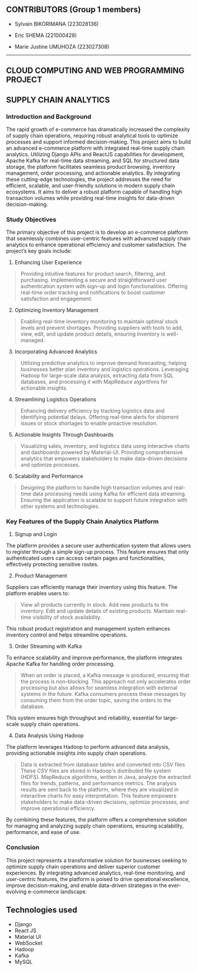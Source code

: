 ## CONTRIBUTORS (Group 1 members)

- Sylvain BIKORIMANA (223028136)

- Eric SHEMA (221000428)

- Marie Justine UMUHOZA (223027308)

---

## CLOUD COMPUTING AND WEB PROGRAMMING PROJECT

## SUPPLY CHAIN ANALYTICS

### Introduction and Background

The rapid growth of e-commerce has dramatically increased the complexity of supply chain operations, requiring robust analytical tools to optimize processes and support informed decision-making. This project aims to build an advanced e-commerce platform with integrated real-time supply chain analytics. Utilizing Django APIs and ReactJS capabilities for development, Apache Kafka for real-time data streaming, and SQL for structured data storage, the platform facilitates seamless product browsing, inventory management, order processing, and actionable analytics.
By integrating these cutting-edge technologies, the project addresses the need for efficient, scalable, and user-friendly solutions in modern supply chain ecosystems. It aims to deliver a robust platform capable of handling high transaction volumes while providing real-time insights for data-driven decision-making.

### Study Objectives

The primary objective of this project is to develop an e-commerce platform that seamlessly combines user-centric features with advanced supply chain analytics to enhance operational efficiency and customer satisfaction. The project’s key goals include:

1. Enhancing User Experience

> Providing intuitive features for product search, filtering, and purchasing.
> Implementing a secure and straightforward user authentication system with sign-up and login functionalities.
> Offering real-time order tracking and notifications to boost customer satisfaction and engagement.

2. Optimizing Inventory Management

> Enabling real-time inventory monitoring to maintain optimal stock levels and prevent shortages.
> Providing suppliers with tools to add, view, edit, and update product details, ensuring inventory is well-managed.

3. Incorporating Advanced Analytics

> Utilizing predictive analytics to improve demand forecasting, helping businesses better plan inventory and logistics operations.
> Leveraging Hadoop for large-scale data analysis, extracting data from SQL databases, and processing it with MapReduce algorithms for actionable insights.

4. Streamlining Logistics Operations

> Enhancing delivery efficiency by tracking logistics data and identifying potential delays.
> Offering real-time alerts for shipment issues or stock shortages to enable proactive resolution.

5. Actionable Insights Through Dashboards

> Visualizing sales, inventory, and logistics data using interactive charts and dashboards powered by Material-UI.
> Providing comprehensive analytics that empowers stakeholders to make data-driven decisions and optimize processes.

6. Scalability and Performance

> Designing the platform to handle high transaction volumes and real-time data processing needs using Kafka for efficient data streaming.
> Ensuring the application is scalable to support future integration with other systems and technologies.

### Key Features of the Supply Chain Analytics Platform

1. Signup and Login

The platform provides a secure user authentication system that allows users to register through a simple sign-up process. This feature ensures that only authenticated users can access certain pages and functionalities, effectively protecting sensitive routes.

2. Product Management

Suppliers can efficiently manage their inventory using this feature. The platform enables users to:

> View all products currently in stock.
> Add new products to the inventory.
> Edit and update details of existing products.
> Maintain real-time visibility of stock availability.

This robust product registration and management system enhances inventory control and helps streamline operations.

3. Order Streaming with Kafka

To enhance scalability and improve performance, the platform integrates Apache Kafka for handling order processing.

> When an order is placed, a Kafka message is produced, ensuring that the process is non-blocking.
> This approach not only accelerates order processing but also allows for seamless integration with external systems in the future.
> Kafka consumers process these messages by consuming them from the order topic, saving the orders to the database.

This system ensures high throughput and reliability, essential for large-scale supply chain operations.

4. Data Analysis Using Hadoop

The platform leverages Hadoop to perform advanced data analysis, providing actionable insights into supply chain operations.

> Data is extracted from database tables and converted into CSV files.
> These CSV files are stored in Hadoop's distributed file system (HDFS).
> MapReduce algorithms, written in Java, analyze the extracted files for trends, patterns, and performance metrics.
> The analysis results are sent back to the platform, where they are visualized in interactive charts for easy interpretation.
> This feature empowers stakeholders to make data-driven decisions, optimize processes, and improve operational efficiency.

By combining these features, the platform offers a comprehensive solution for managing and analyzing supply chain operations, ensuring scalability, performance, and ease of use.

### Conclusion

This project represents a transformative solution for businesses seeking to optimize supply chain operations and deliver superior customer experiences. By integrating advanced analytics, real-time monitoring, and user-centric features, the platform is poised to drive operational excellence, improve decision-making, and enable data-driven strategies in the ever-evolving e-commerce landscape.

## Technologies used

- Django
- React JS
- Material UI
- WebSocket
- Hadoop
- Kafka
- MySQL
